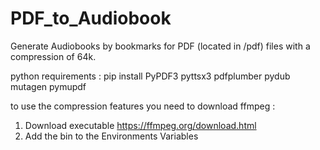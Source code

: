 # PDF_to_Audiobook

Generate Audiobooks by bookmarks for PDF (located in /pdf) files with a compression of 64k.

python requirements :
pip install PyPDF3 pyttsx3 pdfplumber pydub mutagen pymupdf


to use the compression features you need to download ffmpeg : 
1.  Download executable https://ffmpeg.org/download.html
2.  Add the bin to the Environments Variables
